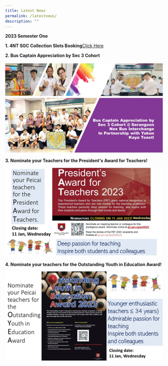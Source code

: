 ```yaml
---
title: Latest News
permalink: /latestnews/
description: ""
---
```

**2023 Semester One**<br>

<B>1. 4NT SGC Collection Slots Booking</B><a href="https://docs.google.com/forms/d/e/1FAIpQLSf30HhoPsCMq1RTcsKuMk5O2zyfjjJqO9xLUY08kEkrg_JXvQ/viewform " target="_blank" rel="noopener">Click Here</a>

<b>2. Bus Captain Appreciation by Sec 3 Cohort</b><br/><br/>
<img style="width: %;" src="/images/Bus Captain Appreciation by Sec 3 Cohort.jpg" /><br>

<B>3. Nominate your Teachers for the President's Award for Teachers! </B>

![](/images/Slide1%20copy.jpg)

<B>4. Nominate your teachers for the Outstanding Youth in Education Award! </B>

![](/images/Slide2%20copy.jpg)